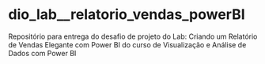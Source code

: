 # dio_lab__relatorio_vendas_powerBI
Repositório para entrega do desafio de projeto do Lab: Criando um Relatório de Vendas Elegante com Power BI do curso de Visualização e Análise de Dados com Power BI
